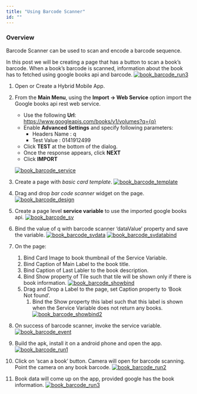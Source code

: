 ```yaml
---
title: "Using Barcode Scanner"
id: ""
---
```


### Overview

Barcode Scanner can be used to scan and encode a barcode sequence.

In this post we will be creating a page that has a button to scan a book’s barcode. When a book’s barcode is scanned, information about the book has to fetched using google books api and barcode. [![book_barcode_run3](/learn/assets/book_barcode_run3.png)](/learn/assets/book_barcode_run3.png)

1. Open or Create a Hybrid Mobile App.
2. From the **Main Menu**, using the **Import -> Web Service** option import the Google books api rest web service.
    
    - Use the following **Url**: https://www.googleapis.com/books/v1/volumes?q={q}
    - Enable **Advanced Settings** and specify following parameters:
        - Headers Name : q
        - Test Value : 0141912499
    - Click **TEST** at the bottom of the dialog.
    - Once the response appears, click **NEXT**
    - Click **IMPORT**
    
    [![book_barcode_service](/learn/assets/book_barcode_service.png)](/learn/assets/book_barcode_service.png)

1. Create a page with _basic card template_. [![book_barcode_template](/learn/assets/book_barcode_template.png)](/learn/assets/book_barcode_template.png)
2. Drag and drop _bar code scanner_ widget on the page. [![book_barcode_design](/learn/assets/book_barcode_design.png)](/learn/assets/book_barcode_design.png)

1. Create a page level **service variable** to use the imported google books api. [![book_barcode_sv](/learn/assets/book_barcode_sv.png)](/learn/assets/book_barcode_sv.png)
2. Bind the value of q with barcode scanner ‘dataValue’ property and save the variable. [![book_barcode_svdata](/learn/assets/book_barcode_svdata.png)](/learn/assets/book_barcode_svdata.png) [![book_barcode_svdatabind](/learn/assets/book_barcode_svdatabind.png)](/learn/assets/book_barcode_svdatabind.png)
3. On the page:
    1. Bind Card Image to book thumbnail of the Service Variable.
    2. Bind Caption of Main Label to the book title.
    3. Bind Caption of Last Labler to the book description.
    4. Bind Show property of Tile such that tile will be shown only if there is book information. [![book_barcode_showbind](/learn/assets/book_barcode_showbind.png)](/learn/assets/book_barcode_showbind.png)
    5. Drag and Drop a Label to the page, set Caption property to ‘Book Not found’.
        1. Bind the Show property this label such that this label is shown when the Service Variable does not return any books. [![book_barcode_showbind2](/learn/assets/book_barcode_showbind2.png)](/learn/assets/book_barcode_showbind2.png)
4. On success of barcode scanner, invoke the service variable. [![book_barcode_event](/learn/assets/book_barcode_event.png)](/learn/assets/book_barcode_event.png)

1. Build the apk, install it on a android phone and open the app. [![book_barcode_run1](/learn/assets/book_barcode_run1.png)](/learn/assets/book_barcode_run1.png)
2. Click on ‘scan a book’ button. Camera will open for barcode scanning. Point the camera on any book barcode. [![book_barcode_run2](/learn/assets/book_barcode_run2.png)](/learn/assets/book_barcode_run2.png)
3. Book data will come up on the app, provided google has the book information. [![book_barcode_run3](/learn/assets/book_barcode_run3.png)](/wp-content/uploads/book_barcode_run3.png)
